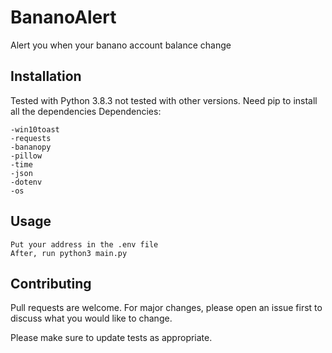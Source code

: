 # BananoAlert

Alert you when your banano account balance change


## Installation

Tested with Python 3.8.3 not tested with other versions.
Need pip to install all the dependencies
Dependencies:
```
-win10toast 
-requests
-bananopy
-pillow
-time
-json
-dotenv
-os
```



## Usage

```
Put your address in the .env file
After, run python3 main.py
```

## Contributing
Pull requests are welcome. For major changes, please open an issue first to discuss what you would like to change.

Please make sure to update tests as appropriate.
